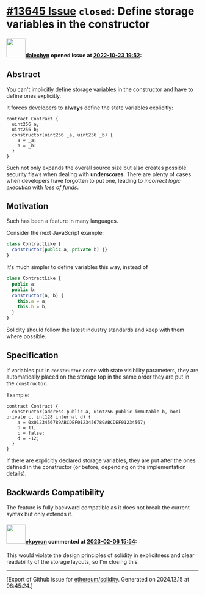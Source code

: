 # [\#13645 Issue](https://github.com/ethereum/solidity/issues/13645) `closed`: Define storage variables in the constructor

#### <img src="https://avatars.githubusercontent.com/u/35642018?u=5390425301ba6491b3f67ff16f6969ed776dd2f0&v=4" width="50">[dalechyn](https://github.com/dalechyn) opened issue at [2022-10-23 19:52](https://github.com/ethereum/solidity/issues/13645):

<!--## Prerequisites

- First, many thanks for taking part in the community. We really appreciate that.
- We realize there is a lot of data requested here. We ask only that you do your best to provide as much information as possible so we can better help you.
- Support questions are better asked in one of the following locations:
    - [Solidity chat](https://gitter.im/ethereum/solidity)
    - [Stack Overflow](https://ethereum.stackexchange.com/)
- Ensure the issue isn't already reported (check `feature` and `language design` labels).
- If you feel uncertain about your feature request, perhaps it's better to open a language design or feedback forum thread via the issue selector, or by going to the forum directly.
    - [Solidity forum](https://forum.soliditylang.org/)

*Delete the above section and the instructions in the sections below before submitting*
-->

## Abstract
You can't implicitly define storage variables in the constructor and have to define ones explicitly.

It forces developers to **always** define the state variables explicitly:
```solidity
contract Contract {
  uint256 a;
  uint256 b;
  constructor(uint256 _a, uint256 _b) {
    a = _a;
    b = _b:
  }
}
```

Such not only expands the overall source size but also creates possible security flaws when dealing with **underscores**. There are plenty of cases when developers have forgotten to put one, leading to _incorrect logic execution_ with _loss of funds_. 
<!--Please describe by example what problem you see in the current Solidity language and reason about it.-->

## Motivation
Such has been a feature in many languages.

Consider the next JavaScript example:
```js
class ContractLike {
  constructor(public a, private b) {}
}
```
It's much simpler to define variables this way, instead of
```js
class ContractLike {
  public a;
  public b;
  constructor(a, b) {
    this.a = a;
    this.b = b;
  }
}
```

Solidity should follow the latest industry standards and keep with them where possible.
<!--In this section you describe how you propose to address the problem you described earlier, including by giving one or more exemplary source code snippets for demonstration.-->

## Specification

If variables put in `constructor` come with state visibility parameters, they are automatically placed on the storage top in the same order they are put in the `constructor`.

Example:
```solidity
contract Contract {
  constructor(address public a, uint256 public immutable b, bool private c, int128 internal d) {
    a = 0x0123456789ABCDEF0123456789ABCDEF01234567;
    b = 11;
    c = false;
    d = -12;
  }
}
```
If there are explicitly declared storage variables, they are put after the ones defined in the constructor (or before, depending on the implementation details).

<!--The technical specification should describe the syntax and semantics of any new feature. The specification should be detailed enough to allow any developer to implement the functionality.-->

## Backwards Compatibility
The feature is fully backward compatible as it does not break the current syntax but only extends it.

<!--
All language changes that introduce backwards incompatibilities must include a section describing these incompatibilities and their severity.

Please describe how you propose to deal with these incompatibilities.
-->


#### <img src="https://avatars.githubusercontent.com/u/1347491?v=4" width="50">[ekpyron](https://github.com/ekpyron) commented at [2023-02-06 15:54](https://github.com/ethereum/solidity/issues/13645#issuecomment-1419311624):

This would violate the design principles of solidity in explicitness and clear readability of the storage layouts, so I'm closing this.


-------------------------------------------------------------------------------



[Export of Github issue for [ethereum/solidity](https://github.com/ethereum/solidity). Generated on 2024.12.15 at 06:45:24.]
